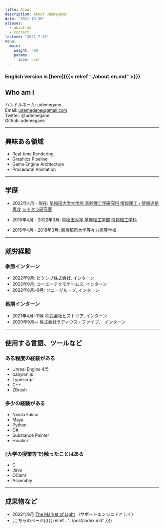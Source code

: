 ```yaml
---
title: About
description: About udemegane
date: "2021-10-30"
aliases:
  - about-me
  - contact
lastmod: "2022-7-10"
menu:
  main:
    weight: -90
    params:
      icon: user
---
```

### English version is [here]({{< relref "./about.en.md" >}})
## Who am I

ハンドルネーム: udemegane\
Email: udemegane@gmail.com\
Twitter: @udemegane\
Github: udemegane

---
## 興味ある領域

- Real-time Rendering
- Graphics Pipeline
- Game Engine Archtecture
- Procedural Animation

---
## 学歴

- 2022年4月 - 現在: [早稲田大学大学院 基幹理工学研究科 情報理工・情報通信専攻](https://www.waseda.jp/fsci/about/departments/fundamental/) [シモセラ研究室](https://esslab.jp)

- 2018年4月 - 2022年3月: [早稲田大学 基幹理工学部 情報理工学科](https://www.waseda.jp/fsci/about/departments/fundamental/)

- 2015年4月 - 2018年3月: 東京都市大学等々力高等学校

---
## 就労経験
### 季節インターン
- 2022年9月: ピクシブ株式会社, インターン
- 2022年9月: コーエーテクモゲームス, インターン
- 2022年8月~9月: ソニーグループ, インターン

### 長期インターン
- 2021年4月~11月 株式会社ヒストリア, インターン
- 2020年9月~: 株式会社ラディウス・ファイブ,　インターン

---
## 使用する言語、ツールなど

### ある程度の経験がある
- Unreal Engine 4/5
- babylon.js
- Typescript
- C++
- ZBrush

### 多少の経験がある
- Nvidia Falcor
- Maya
- Python
- C#
- Substance Painter
- Houdini

### (大学の授業等で)触ったことはある
- C
- Java
- OCaml
- Assembly

---
## 成果物など
- 2022年9月 [The Market of Light](https://historia.co.jp/tmol/) （サポートエンジニアとして）
- [こちらのページ](({{ relref . "../post/index.md" }}))
